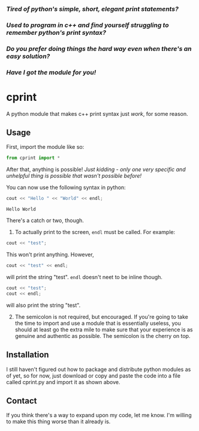 ### *Tired of python's simple, short, elegant print statements?*

### *Used to program in c++ and find yourself struggling to remember python's print syntax?*

### *Do you prefer doing things the hard way even when there's an easy solution?*

### *Have I got the module for you!*

# cprint

A python module that makes c++ print syntax just *work*, for some reason.

## Usage

First, import the module like so:

```python
from cprint import *
```

After that, anything is possible!
*Just kidding - only one very specific and unhelpful thing is possible that wasn't possible before!*

You can now use the following syntax in python:

```python
cout << "Hello " << "World" << endl;
```

```
Hello World
```

There's a catch or two, though.

1. To actually print to the screen, `endl` must be called. For example:
```python
cout << "test";
```
This won't print anything.
However,
```python
cout << "test" << endl;
```
will print the string "test".
`endl` doesn't neet to be inline though.
```python
cout << "test";
cout << endl;
```
will also print the string "test".

2. The semicolon is not required, but encouraged. If you're going to take the time to import and use a module that is essentially useless, you should at least go the extra mile to make sure that your experience is as genuine and authentic as possible. The semicolon is the cherry on top.

## Installation

I still haven't figured out how to package and distribute python modules as of yet, so for now, just download or copy and paste the code into a file called cprint.py and import it as shown above.

## Contact

If you think there's a way to expand upon my code, let me know. I'm willing to make this thing worse than it already is.

